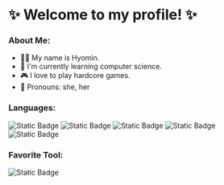 ✨ Welcome to my profile! ✨
=============

### About Me:
- 👩‍💻 My name is Hyomin.
- 🌱 I'm currently learning computer science.
- 🎮 I love to play hardcore games.
- 💬 Pronouns: she, her

### Languages:
![Static Badge](https://img.shields.io/badge/Java-black?logo=java)
![Static Badge](https://img.shields.io/badge/Python-%233776AB?logo=python&logoColor=white)
![Static Badge](https://img.shields.io/badge/C-%23A8B9CC?logo=c&logoColor=white)
![Static Badge](https://img.shields.io/badge/OCaml-%23EC6813?logo=ocaml&logoColor=white)
![Static Badge](https://img.shields.io/badge/Ruby-%23CC342D?logo=ruby)

<!--
![Static Badge](https://img.shields.io/badge/HTML-%23E34F26?logo=html5&logoColor=white)
![Static Badge](https://img.shields.io/badge/CSS-%231572B6?logo=css3&logoColor=white)
![Static Badge](https://img.shields.io/badge/JavaScript-%23F7DF1E?logo=javascript&logoColor=white)
-->

### Favorite Tool:
![Static Badge](https://img.shields.io/badge/Visual%20Studio%20Code-%23007ACC?logo=visualstudiocode&logoColor=white)


<!--
**LoveJelly/LoveJelly** is a ✨ _special_ ✨ repository because its `README.md` (this file) appears on your GitHub profile.

Here are some ideas to get you started:

- 🔭 I’m currently working on ...
- 🌱 I’m currently learning ...
- 👯 I’m looking to collaborate on ...
- 🤔 I’m looking for help with ...
- 💬 Ask me about ...
- 📫 How to reach me: ...
- 😄 Pronouns: ...
- ⚡ Fun fact: ...
-->
